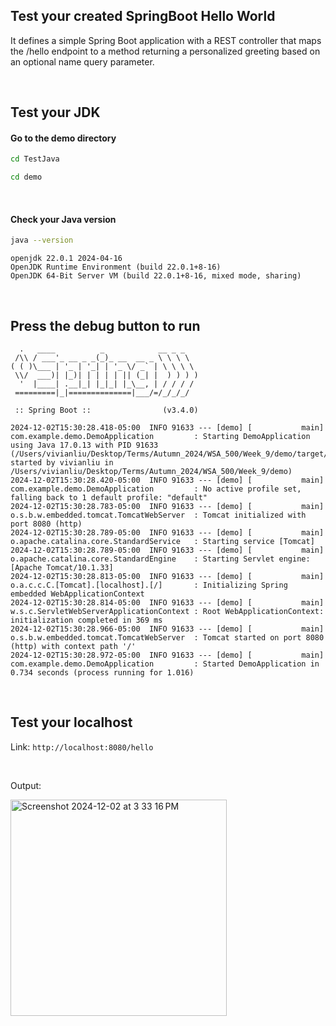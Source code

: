 ## Test your created SpringBoot Hello World
It defines a simple Spring Boot application with a REST controller that maps the /hello endpoint to a method returning a personalized greeting based on an optional name query parameter.

<br />

## Test your JDK
#### Go to the demo directory
```bash
cd TestJava
```
```bash
cd demo
```

<br/>

#### Check your Java version
```bash
java --version
```
```
openjdk 22.0.1 2024-04-16
OpenJDK Runtime Environment (build 22.0.1+8-16)
OpenJDK 64-Bit Server VM (build 22.0.1+8-16, mixed mode, sharing)
```

<br />

## Press the debug button to run
```
  .   ____          _            __ _ _
 /\\ / ___'_ __ _ _(_)_ __  __ _ \ \ \ \
( ( )\___ | '_ | '_| | '_ \/ _` | \ \ \ \
 \\/  ___)| |_)| | | | | || (_| |  ) ) ) )
  '  |____| .__|_| |_|_| |_\__, | / / / /
 =========|_|==============|___/=/_/_/_/

 :: Spring Boot ::                (v3.4.0)

2024-12-02T15:30:28.418-05:00  INFO 91633 --- [demo] [           main] com.example.demo.DemoApplication         : Starting DemoApplication using Java 17.0.13 with PID 91633 (/Users/vivianliu/Desktop/Terms/Autumn_2024/WSA_500/Week_9/demo/target/classes started by vivianliu in /Users/vivianliu/Desktop/Terms/Autumn_2024/WSA_500/Week_9/demo)
2024-12-02T15:30:28.420-05:00  INFO 91633 --- [demo] [           main] com.example.demo.DemoApplication         : No active profile set, falling back to 1 default profile: "default"
2024-12-02T15:30:28.783-05:00  INFO 91633 --- [demo] [           main] o.s.b.w.embedded.tomcat.TomcatWebServer  : Tomcat initialized with port 8080 (http)
2024-12-02T15:30:28.789-05:00  INFO 91633 --- [demo] [           main] o.apache.catalina.core.StandardService   : Starting service [Tomcat]
2024-12-02T15:30:28.789-05:00  INFO 91633 --- [demo] [           main] o.apache.catalina.core.StandardEngine    : Starting Servlet engine: [Apache Tomcat/10.1.33]
2024-12-02T15:30:28.813-05:00  INFO 91633 --- [demo] [           main] o.a.c.c.C.[Tomcat].[localhost].[/]       : Initializing Spring embedded WebApplicationContext
2024-12-02T15:30:28.814-05:00  INFO 91633 --- [demo] [           main] w.s.c.ServletWebServerApplicationContext : Root WebApplicationContext: initialization completed in 369 ms
2024-12-02T15:30:28.966-05:00  INFO 91633 --- [demo] [           main] o.s.b.w.embedded.tomcat.TomcatWebServer  : Tomcat started on port 8080 (http) with context path '/'
2024-12-02T15:30:28.972-05:00  INFO 91633 --- [demo] [           main] com.example.demo.DemoApplication         : Started DemoApplication in 0.734 seconds (process running for 1.016)
```

<br />

## Test your localhost
Link: ```http://localhost:8080/hello```

<br />

Output:

<img width="346" alt="Screenshot 2024-12-02 at 3 33 16 PM" src="https://github.com/user-attachments/assets/8458a0cf-c53f-4efd-b27b-f4811724822a">

